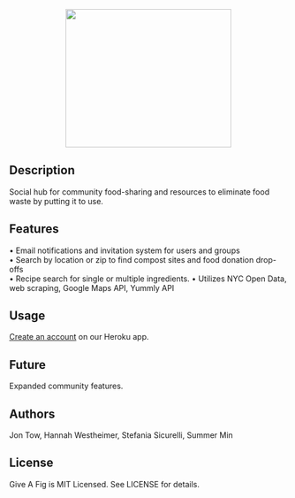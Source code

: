 <center><a href="http://tinypic.com?ref=2nk91" target="_blank"><img src="http://i58.tinypic.com/2nk91.png" border="0" height="250" width="300"></a><br></center>

## Description
Social hub for community food-sharing and resources to eliminate food waste by putting it to use. 

## Features
•	Email notifications and invitation system for users and groups<br>
•	Search by location or zip to find compost sites and food donation drop-offs<br>
•	Recipe search for single or multiple ingredients.
•	Utilizes NYC Open Data, web scraping, Google Maps API, Yummly API<br>

## Usage
<a href="give-a-fig.herokuapp.com">Create an account</a> on our Heroku app.

## Future
Expanded community features.

## Authors
Jon Tow, Hannah Westheimer, Stefania Sicurelli, Summer Min

## License
Give A Fig is MIT Licensed. See LICENSE for details.
